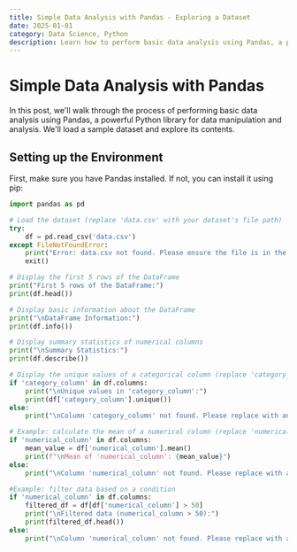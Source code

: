 ```yaml
---
title: Simple Data Analysis with Pandas - Exploring a Dataset
date: 2025-01-01
category: Data Science, Python
description: Learn how to perform basic data analysis using Pandas, a powerful Python library for data manipulation and analysis.
---
```


# Simple Data Analysis with Pandas

In this post, we'll walk through the process of performing basic data analysis using Pandas, a powerful Python library for data manipulation and analysis. We'll load a sample dataset and explore its contents.

## Setting up the Environment

First, make sure you have Pandas installed. If not, you can install it using pip:

```python
import pandas as pd

# Load the dataset (replace 'data.csv' with your dataset's file path)
try:
    df = pd.read_csv('data.csv')
except FileNotFoundError:
    print("Error: data.csv not found. Please ensure the file is in the correct directory.")
    exit()

# Display the first 5 rows of the DataFrame
print("First 5 rows of the DataFrame:")
print(df.head())

# Display basic information about the DataFrame
print("\nDataFrame Information:")
print(df.info())

# Display summary statistics of numerical columns
print("\nSummary Statistics:")
print(df.describe())

# Display the unique values of a categorical column (replace 'category_column' with your column name)
if 'category_column' in df.columns:
    print("\nUnique values in 'category_column':")
    print(df['category_column'].unique())
else:
    print("\nColumn 'category_column' not found. Please replace with an existing column name.")

# Example: calculate the mean of a numerical column (replace 'numerical_column' with your column name)
if 'numerical_column' in df.columns:
    mean_value = df['numerical_column'].mean()
    print(f"\nMean of 'numerical_column': {mean_value}")
else:
    print("\nColumn 'numerical_column' not found. Please replace with an existing column name.")

#Example: filter data based on a condition
if 'numerical_column' in df.columns:
    filtered_df = df[df['numerical_column'] > 50]
    print("\nFiltered data (numerical_column > 50):")
    print(filtered_df.head())
else:
    print("\nColumn 'numerical_column' not found. Please replace with an existing column name.")
```